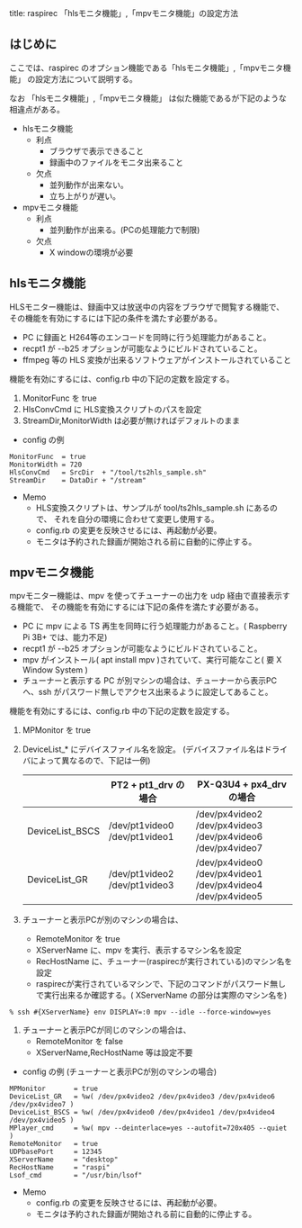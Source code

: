 title: raspirec 「hlsモニタ機能」,「mpvモニタ機能」の設定方法


## はじめに

ここでは、raspirec のオプション機能である「hlsモニタ機能」,「mpvモニタ機能」
の設定方法について説明する。

なお 「hlsモニタ機能」,「mpvモニタ機能」
は似た機能であるが下記のような相違点がある。

* hlsモニタ機能
  * 利点
    * ブラウザで表示できること
    * 録画中のファイルをモニタ出来ること
  * 欠点
    * 並列動作が出来ない。
    * 立ち上がりが遅い。
* mpvモニタ機能
  * 利点
    * 並列動作が出来る。(PCの処理能力で制限)
  * 欠点
    * X windowの環境が必要


## hlsモニタ機能

HLSモニター機能は、録画中又は放送中の内容をブラウザで閲覧する機能で、
その機能を有効にするには下記の条件を満たす必要がある。

   *  PC に録画と H264等のエンコードを同時に行う処理能力があること。
   *  recpt1 が --b25 オプションが可能なようにビルドされていること。
   *  ffmpeg 等の HLS 変換が出来るソフトウェアがインストールされていること

機能を有効にするには、config.rb 中の下記の定数を設定する。
  1. MonitorFunc を true 
  1. HlsConvCmd に HLS変換スクリプトのパスを設定
  1. StreamDir,MonitorWidth は必要が無ければデフォルトのまま

* config の例
```
MonitorFunc  = true
MonitorWidth = 720
HlsConvCmd   = SrcDir  + "/tool/ts2hls_sample.sh"
StreamDir    = DataDir + "/stream"
```

* Memo
  * HLS変換スクリプトは、サンプルが tool/ts2hls_sample.sh にあるので、
    それを自分の環境に合わせて変更し使用する。
  * config.rb の変更を反映させるには、再起動が必要。
  * モニタは予約された録画が開始される前に自動的に停止する。






## mpvモニタ機能

 mpvモニター機能は、mpv を使ってチューナーの出力を udp
 経由で直接表示する機能で、
 その機能を有効にするには下記の条件を満たす必要がある。

  * PC に mpv による TS 再生を同時に行う処理能力があること。( Raspberry Pi 3B+ では、能力不足)
  *  recpt1 が --b25 オプションが可能なようにビルドされていること。
  * mpv がインストール( apt install mpv )されていて、実行可能なこと( 要 X Window System )
  * チューナーと表示する PC が別マシンの場合は、チューナーから表示PC
    へ、ssh がパスワード無しでアクセス出来るように設定してあること。


機能を有効にするには、config.rb 中の下記の定数を設定する。

  1. MPMonitor を true 
  1. DeviceList_* にデバイスファイル名を設定。
       (デバイスファイル名はドライバによって異なるので、下記は一例)

        |                     | PT2 +  pt1_drv の場合 | PX-Q3U4 + px4_drv の場合 |
        |---------------------|-----------------------|--------------------------|
        | DeviceList_BSCS     | /dev/pt1video0<br> /dev/pt1video1  | /dev/px4video2<br>/dev/px4video3<br>/dev/px4video6<br>/dev/px4video7
        |  DeviceList_GR      | /dev/pt1video2<br>/dev/pt1video3  |/dev/px4video0<br>/dev/px4video1<br>/dev/px4video4<br>/dev/px4video5

  1.  チューナーと表示PCが別のマシンの場合は、
      * RemoteMonitor  を true
      * XServerName に、mpv を実行、表示するマシン名を設定
      * RecHostName に、チューナー(raspirecが実行されている)のマシン名を設定
      * raspirecが実行されているマシンで、下記のコマンドがパスワード無しで実行出来るか確認する。( XServerName の部分は実際のマシン名を)
```
% ssh #{XServerName} env DISPLAY=:0 mpv --idle --force-window=yes
```


  1. チューナーと表示PCが同じのマシンの場合は、
     * RemoteMonitor  を false 
     * XServerName,RecHostName 等は設定不要


* config の例 (チューナーと表示PCが別のマシンの場合)

```
MPMonitor       = true
DeviceList_GR   = %w( /dev/px4video2 /dev/px4video3 /dev/px4video6 /dev/px4video7 )
DeviceList_BSCS = %w( /dev/px4video0 /dev/px4video1 /dev/px4video4 /dev/px4video5 )
MPlayer_cmd     = %w( mpv --deinterlace=yes --autofit=720x405 --quiet )
RemoteMonitor   = true
UDPbasePort     = 12345
XServerName     = "desktop"
RecHostName     = "raspi"
Lsof_cmd        = "/usr/bin/lsof"
```


* Memo
  * config.rb の変更を反映させるには、再起動が必要。
  * モニタは予約された録画が開始される前に自動的に停止する。
